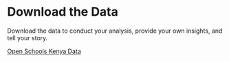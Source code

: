 Download the Data
=================

Download the data to conduct your analysis, provide your own insights, and tell your story.

[Open Schools Kenya Data](/schools.json)
